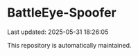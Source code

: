 # BattleEye-Spoofer

Last updated: 2025-05-31 18:26:05

This repository is automatically maintained.
